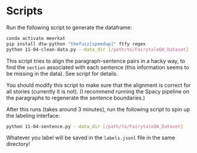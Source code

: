 # Scripts

Run the following script to generate the dataframe:
```bash
conda activate meerkat
pip install dtw-python "thefuzz[speedup]" ftfy regex
python 11-04-clean-data.py --data_dir [/path/to/FairytaleQA_Dataset]
```
This script tries to align the paragraph-sentence pairs in a hacky way, to find the `section`
associated with each sentence (this information seems to be missing in the data). See script for details.

You should modify this script to make sure that the alignment is correct for all stories
(currently it is not).
(I recommend running the Spacy pipeline on the paragraphs to regenerate the sentence boundaries.)

After this runs (takes around 3 minutes), run the following script to spin up the labeling interface:
```bash
python 11-04-sentence.py --data_dir [/path/to/FairytaleQA_Dataset]
```
Whatever you label will be saved in the `labels.jsonl` file in the same directory!
